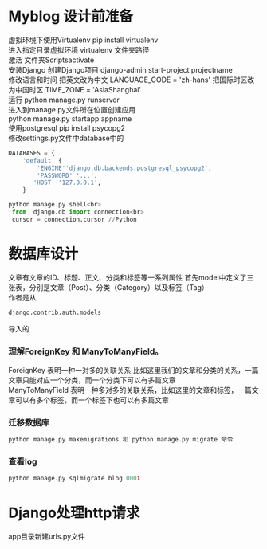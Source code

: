 # Myblog 设计前准备
虚拟环境下使用Virtualenv    pip install virtualenv  
进入指定目录虚拟环境 virtualenv 文件夹路径<br>
激活 文件夹Scriptsactivate<br>
安装Django
创建Django项目  django-admin start-project projectname<br>
修改语言和时间
把英文改为中文
LANGUAGE_CODE = 'zh-hans'
把国际时区改为中国时区
TIME_ZONE = 'AsiaShanghai'<br>
运行 python manage.py runserver<br>
进入到manage.py文件所在位置创建应用<br>
python manage.py startapp appname<br>
使用postgresql
pip install psycopg2<br>
修改settings.py文件中database中的<br>
```Python
DATABASES = {
    'default' {
        'ENGINE''django.db.backends.postgresql_psycopg2',
        'PASSWORD' '...',
       'HOST' '127.0.0.1',
    }
```
```python
python manage.py shell<br>
 from  django.db import connection<br>
 cursor = connection.cursor //Python
```

# 数据库设计
 文章有文章的ID、标题、正文、分类和标签等一系列属性
首先model中定义了三张表，分别是文章（Post）、分类（Category）以及标签（Tag）<br>
作者是从 
```python
django.contrib.auth.models
``` 
导入的<br>
### 理解ForeignKey 和 ManyToManyField。 ###
ForeignKey 表明一种一对多的关联关系,比如这里我们的文章和分类的关系，一篇文章只能对应一个分类，而一个分类下可以有多篇文章<br>
ManyToManyField 表明一种多对多的关联关系，比如这里的文章和标签，一篇文章可以有多个标签，而一个标签下也可以有多篇文章
### 迁移数据库 ###
```python
python manage.py makemigrations 和 python manage.py migrate 命令
```
### 查看log ###
```python
python manage.py sqlmigrate blog 0001
```
# Django处理http请求 #
app目录新建urls.py文件